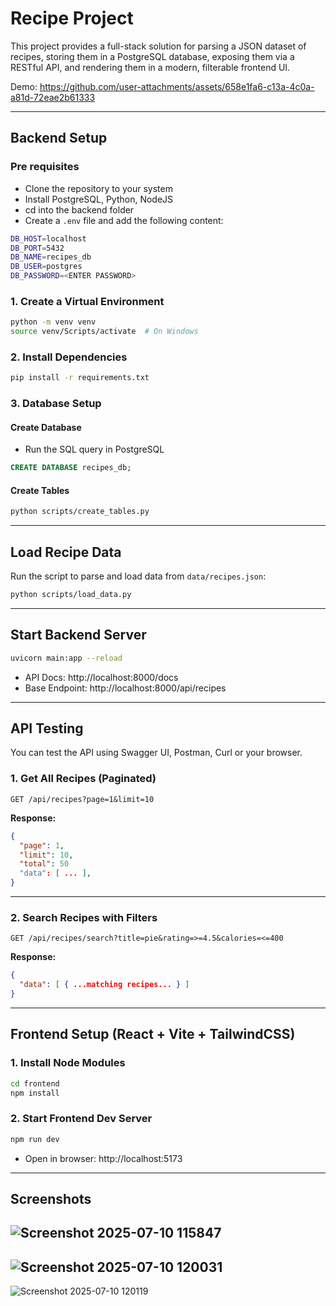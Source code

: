 # Recipe Project
This project provides a full-stack solution for parsing a JSON dataset of recipes, storing them in a PostgreSQL database, exposing them via a RESTful API, and rendering them in a modern, filterable frontend UI.

Demo:
https://github.com/user-attachments/assets/658e1fa6-c13a-4c0a-a81d-72eae2b61333

---

## Backend Setup

### Pre requisites
- Clone the repository to your system
- Install PostgreSQL, Python, NodeJS
- cd into the backend folder
- Create a `.env` file and add the following content:
```bash
DB_HOST=localhost
DB_PORT=5432
DB_NAME=recipes_db
DB_USER=postgres
DB_PASSWORD=<ENTER PASSWORD>
```

### 1. Create a Virtual Environment

```bash
python -m venv venv
source venv/Scripts/activate  # On Windows
```

### 2. Install Dependencies

```bash
pip install -r requirements.txt
```

### 3. Database Setup

#### Create Database
- Run the SQL query in PostgreSQL
```sql
CREATE DATABASE recipes_db;
```

#### Create Tables

```bash
python scripts/create_tables.py
```

---

## Load Recipe Data

Run the script to parse and load data from `data/recipes.json`:

```bash
python scripts/load_data.py
```

---

## Start Backend Server

```bash
uvicorn main:app --reload
```

- API Docs: http://localhost:8000/docs
- Base Endpoint: http://localhost:8000/api/recipes

---

## API Testing

You can test the API using Swagger UI, Postman, Curl or your browser.

### 1. Get All Recipes (Paginated)

```http
GET /api/recipes?page=1&limit=10
```

**Response:**

```json
{
  "page": 1,
  "limit": 10,
  "total": 50
  "data": [ ... ],
}
```

---

### 2. Search Recipes with Filters

```http
GET /api/recipes/search?title=pie&rating=>=4.5&calories=<=400
```

**Response:**

```json
{
  "data": [ { ...matching recipes... } ]
}
```

---

## Frontend Setup (React + Vite + TailwindCSS)

### 1. Install Node Modules

```bash
cd frontend
npm install
```

### 2. Start Frontend Dev Server

```bash
npm run dev
```

- Open in browser: http://localhost:5173

---

## Screenshots
![Screenshot 2025-07-10 115847](https://github.com/user-attachments/assets/c09be58d-0f71-4c8b-ae4c-da26a2372750)
---
![Screenshot 2025-07-10 120031](https://github.com/user-attachments/assets/f6def230-952d-4ca5-866a-c54ded024421)
---
![Screenshot 2025-07-10 120119](https://github.com/user-attachments/assets/1aedd7fc-31b7-4770-bc6b-50cddb75f6ad)


